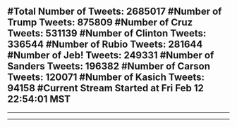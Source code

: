 #Total Number of Tweets: 2685017 
#Number of Trump Tweets: 875809
#Number of Cruz Tweets: 531139
#Number of Clinton Tweets: 336544
#Number of Rubio Tweets: 281644
#Number of Jeb! Tweets: 249331
#Number of Sanders Tweets: 196382
#Number of Carson Tweets: 120071
#Number of Kasich Tweets: 94158
#Current Stream Started at Fri Feb 12 22:54:01 MST
---
---
---
